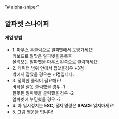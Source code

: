 "# alpha-sniper" 

<div>
    <h2>알파벳 스나이퍼</h>
    <h4>게임 방법</h4>
    <ul>
        <li>1. 마우스 우클릭으로 알파벳에서 도망가세요! <br>
            키보드로 알맞은 알파벳을 등록후 <br>
            몰려오는 알파벳을 마우스 왼쪽으로 클릭하세요!
        </li>
        <li>
            2. 캐릭터 범위 안에서 잡았을경우 <span>+3점</span> <br>
            밖에서 잡았을 경우는 <span>+1</span>점입니다.
        </li>
        <li>
            3. 정확한 클릭이 필요해요! <br>
            바닥을 잘못 클릭했을 경우 <span class="red">-1</span> <br>
            잘못된 알파벳을 클릭했을 경우 <span class="red">-2</span> <br>
            알파벳에 부딛혔을 경우 <span class="red">-3</span>
        </li>
        <li>
            4. 아 일시정지는 <strong>ESC</strong>, 정지 명령은 <strong>SPACE</strong> 잊지마세요!
        </li>
        <li>
            5. 그럼 행운을 빕니다!
        </li>
    </ul>
</div>